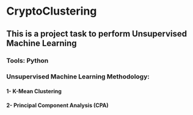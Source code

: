 # CryptoClustering
## This is a project task to perform Unsupervised Machine Learning
### Tools: Python 
### Unsupervised Machine Learning Methodology:
#### 1- K-Mean Clustering
#### 2- Principal Component Analysis (CPA)
